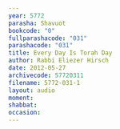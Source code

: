 ```yaml
---
year: 5772
parasha: Shavuot
bookcode: "0"
fullparashacode: "031"
parashacode: "031"
title: Every Day Is Torah Day
author: Rabbi Eliezer Hirsch
date: 2012-05-27
archivecode: 57720311
filename: 5772-031-1
layout: audio
moment: 
shabbat: 
occasion: 
---
```

